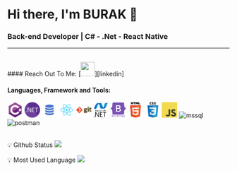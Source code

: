 # Hi there, I'm BURAK :wave:

### Back-end Developer | C# - .Net - React Native
<hr>
<br>
#### Reach Out To Me:
[<img height="32" width="32" src="https://unpkg.com/simple-icons@v6/icons/linkedin.svg" />][linkedin]

[linkedin]:https://www.linkedin.com/in/burak-akmanoglu/
>
#### Languages, Framework and Tools:
<img src="https://raw.githubusercontent.com/devicons/devicon/master/icons/csharp/csharp-original.svg" alt="csharp" width="35" height="35"/>
<img src="https://raw.githubusercontent.com/github/explore/93d8a67084f94b2a444e510199a6e7622e5b09a3/topics/dotnet/dotnet.png" width=35 height=35>
<img src="https://raw.githubusercontent.com/github/explore/80688e429a7d4ef2fca1e82350fe8e3517d3494d/topics/sql/sql.png" width=35 height=35>
<img src="https://raw.githubusercontent.com/github/explore/80688e429a7d4ef2fca1e82350fe8e3517d3494d/topics/react-native/react-native.png" width=35 height=35>

<img src="https://raw.githubusercontent.com/github/explore/80688e429a7d4ef2fca1e82350fe8e3517d3494d/topics/git/git.png" width=35 height=35>
<img src="https://raw.githubusercontent.com/devicons/devicon/master/icons/dot-net/dot-net-original-wordmark.svg" alt="dotnet" width="35" height="35"/>
<img src="https://raw.githubusercontent.com/devicons/devicon/master/icons/bootstrap/bootstrap-plain-wordmark.svg" alt="bootstrap" width="35" height="35"/> 
<img src="https://raw.githubusercontent.com/github/explore/80688e429a7d4ef2fca1e82350fe8e3517d3494d/topics/html/html.png" width="35" height="35"/> 
<img src="https://raw.githubusercontent.com/github/explore/80688e429a7d4ef2fca1e82350fe8e3517d3494d/topics/css/css.png"  width="35" height="35"/> 
<img src="https://raw.githubusercontent.com/github/explore/80688e429a7d4ef2fca1e82350fe8e3517d3494d/topics/javascript/javascript.png" width="35" height="35"/> 
<img src="https://www.svgrepo.com/show/303229/microsoft-sql-server-logo.svg" alt="mssql" width="35" height="35"/> 
<img src="https://www.vectorlogo.zone/logos/getpostman/getpostman-icon.svg" alt="postman" width="35" height="35"/>

<br>
<br>

:bulb: Github Status
<img src="https://github-readme-stats.vercel.app/api?username=burak-akmanoglu&theme=merko">

:bulb: Most Used Language
<img src="https://github-readme-stats.vercel.app/api/top-langs/?username=burak-akmanoglu&layout=compact">
